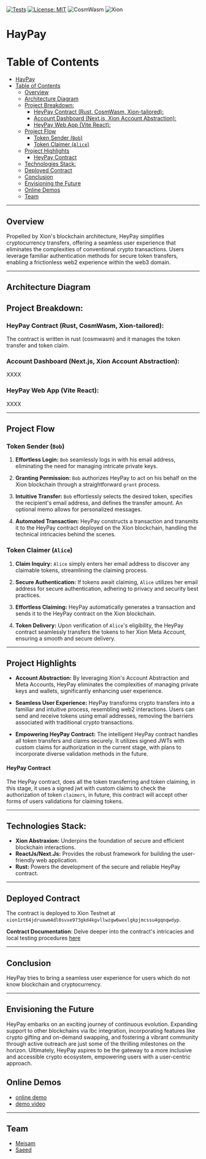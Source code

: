 [![Tests](https://github.com/omni001s/front_test/actions/workflows/Basic.yml/badge.svg)](https://github.com/omni001s/front_test/actions/workflows/Basic.yml)
[![License: MIT](https://img.shields.io/badge/License-MIT-yellow.svg)](https://opensource.org/licenses/MIT)
![CosmWasm](https://img.shields.io/badge/CosmWasm-green)
![Xion](https://img.shields.io/badge/Xion-black)
# HayPay

# Table of Contents
- [HayPay](#haypay)
- [Table of Contents](#table-of-contents)
  - [Overview](#overview)
  - [Architecture Diagram](#architecture-diagram)
  - [Project Breakdown:](#project-breakdown)
    - [HeyPay Contract (Rust, CosmWasm, Xion-tailored):](#heypay-contract-rust-cosmwasm-xion-tailored)
    - [Account Dashboard (Next.js, Xion Account Abstraction):](#account-dashboard-nextjs-xion-account-abstraction)
    - [HeyPay Web App (Vite React):](#heypay-web-app-vite-react)
  - [Project Flow](#project-flow)
    - [Token Sender (`Bob`)](#token-sender-bob)
    - [Token Claimer (`Alice`)](#token-claimer-alice)
  - [Project Highlights](#project-highlights)
      - [HeyPay Contract](#heypay-contract)
  - [Technologies Stack:](#technologies-stack)
  - [Deployed Contract](#deployed-contract)
  - [Conclusion](#conclusion)
  - [Envisioning the Future](#envisioning-the-future)
  - [Online Demos](#online-demos)
  - [Team](#team)

***
## Overview

Propelled by Xion's blockchain architecture, HeyPay simplifies cryptocurrency transfers, offering a seamless user experience that eliminates the complexities of conventional crypto transactions. Users leverage familiar authentication methods for secure token transfers, enabling a frictionless web2 experience within the web3 domain.
***
## Architecture Diagram

<!-- ![image](https://github.com/XXXXX) -->
## Project Breakdown:

### HeyPay Contract (Rust, CosmWasm, Xion-tailored):
The contract is written in rust (cosmwasm) and it manages the token transfer and token claim.
### Account Dashboard (Next.js, Xion Account Abstraction):
XXXX
### HeyPay Web App (Vite React):
XXXX
***
## Project Flow

### Token Sender (`Bob`)
1. **Effortless Login:** `Bob` seamlessly logs in with his email address, eliminating the need for managing intricate private keys.

2. **Granting Permission:** `Bob` authorizes HeyPay to act on his behalf on the Xion blockchain through a straightforward `grant` process.

3. **Intuitive Transfer:** `Bob` effortlessly selects the desired token, specifies the recipient's email address, and defines the transfer amount. An optional memo allows for personalized messages.
4. **Automated Transaction:** HeyPay constructs a transaction and transmits it to the HeyPay contract deployed on the Xion blockchain, handling the technical intricacies behind the scenes.

### Token Claimer (`Alice`)
1. **Claim Inquiry:** `Alice` simply enters her email address to discover any claimable tokens, streamlining the claiming process.

2. **Secure Authentication:** If tokens await claiming, `Alice` utilizes her email address for secure authentication, adhering to privacy and security best practices.

3. **Effortless Claiming:** HeyPay automatically generates a transaction and sends it to the HeyPay contract on the Xion blockchain.
4. **Token Delivery:** Upon verification of `Alice`'s eligibility, the HeyPay contract seamlessly transfers the tokens to her Xion Meta Account, ensuring a smooth and secure delivery.

***
## Project Highlights

- **Account Abstraction:** By leveraging Xion's Account Abstraction and Meta Accounts, HeyPay eliminates the complexities of managing private keys and wallets, significantly enhancing user experience.

- **Seamless User Experience:** HeyPay transforms crypto transfers into a familiar and intuitive process, resembling web2 interactions. Users can send and receive tokens using email addresses, removing the barriers associated with traditional crypto transactions.
- **Empowering HeyPay Contract:** The intelligent HeyPay contract handles all token transfers and claims securely. It utilizes signed JWTs with custom claims for authorization in the current stage, with plans to incorporate diverse validation methods in the future.

#### HeyPay Contract

The HeyPay contract, does all the token transferring and token claiming, in this stage, it uses a signed jwt with custom claims to check the authorization of token `claimers`, in future, this contract will accept other forms of users validations for claiming tokens. 

***
## Technologies Stack:

- **Xion Abstraxion:** Underpins the foundation of secure and efficient blockchain interactions.
- **ReactJs/Next.Js:** Provides the robust framework for building the user-friendly web application.
- **Rust:** Powers the development of the secure and reliable HeyPay contract.
***
## Deployed Contract

The contract is deployed to Xion Testnet at `xion1zt64jdruawm4dl0svxe973gkd4kgvllwzgw6wexlgkpjmcssu4gqnqwdyp`.

**Contract Documentation**: Delve deeper into the contract's intricacies and local testing procedures [here](https://github.com/omni001s/HeyPay/tree/contract)


***
## Conclusion

HeyPay tries to bring a seamless user experience for users which do not know blockchain and cryptocurrency.
***
## Envisioning the Future

HeyPay embarks on an exciting journey of continuous evolution. Expanding support to other blockchains via Ibc integration, incorporating features like crypto gifting and on-demand swapping, and fostering a vibrant community through active outreach are just some of the thrilling milestones on the horizon. Ultimately, HeyPay aspires to be the gateway to a more inclusive and accessible crypto ecosystem, empowering users with a user-centric approach.

<!-- send notification to receiver that they have some tokens that are able to be claimed -->

## Online Demos
- [online demo](https://omni001s.github.io/HeyPay/)
- [demo video](https://youtu.be/xxxxxxxxxxx)



***
## Team
- [Meisam](https://www.github.com/meisamtaher)
- [Saeed](https://www.github.com/omni001s)

